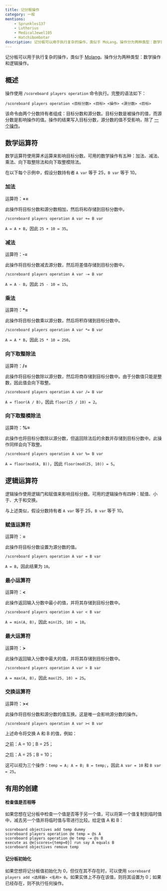 ```yaml
---
title: 记分板操作
category: 一般
mentions:
    - Sprunkles137
    - Luthorius
    - MedicalJewel105
    - Hatchibombotar
description: 记分板可以用于执行复杂的操作，类似于 MoLang。操作分为两种类型：数学操作和逻辑操作。
---
```


记分板可以用于执行复杂的操作，类似于 [Molang](../concepts/molang.md)。操作分为两种类型：数学操作和逻辑操作。

## 概述
操作使用 `/scoreboard players operation` 命令执行。完整的语法如下：
```
/scoreboard players operation <目标分数> <目标> <操作> <源分数> <目标>
```
该命令由两个分数持有者组成：目标分数和源分数。目标分数是被操作的值，而源分数是影响操作的值。操作的结果写入目标分数，源分数的值不受影响，除了 [一个操作](../commands/scoreboard-operations.md#swap-operator)。

## 数学运算符
数学运算符使用算术运算来影响目标分数。可用的数学操作有五种：加法、减法、乘法、向下取整除法和向下取整模除法。

在以下每个示例中，假设分数持有者 `A var` 等于 25，`B var` 等于 10。

### 加法
运算符：**+=**

此操作将目标分数和源分数相加，然后将和存储到目标分数中。
```
/scoreboard players operation A var += B var
```
`A = A + B`，因此 `25 + 10 = 35`。

### 减法
运算符：**-=**

此操作将目标分数减去源分数，然后将差值存储到目标分数中。
```
/scoreboard players operation A var -= B var
```
`A = A - B`，因此 `25 - 10 = 15`。

### 乘法
运算符：**\*=**

此操作将目标分数乘以源分数，然后将积存储到目标分数中。
```
/scoreboard players operation A var *= B var
```
`A = A * B`，因此 `25 * 10 = 250`。

### 向下取整除法
运算符：**/=**

此操作将目标分数除以源分数，然后将商存储到目标分数中。由于分数值只能是整数，因此值会向下取整。
```
/scoreboard players operation A var /= B var
```
`A = floor(A / B)`，因此 `floor(25 / 10) = 2`。

### 向下取整模除法
运算符：**%=**

此操作也将目标分数除以源分数，但返回除法后的余数并存储到目标分数中。此操作同样会向下取整。
```
/scoreboard players operation A var %= B var
```
`A = floor(mod(A, B))`，因此 `floor(mod(25, 10)) = 5`。

## 逻辑运算符
逻辑操作使用逻辑门和赋值来影响目标分数。可用的逻辑操作有四种：赋值、小于、大于和交换。

与上述类似，假设分数持有者 `A var` 等于 25，`B var` 等于 10。

### 赋值运算符
运算符：**=**

此操作将目标分数设置为源分数的值。
```
/scoreboard players operation A var = B var
```
`A = B`，因此结果为 `10`。

### 最小运算符
运算符：**<**

此操作返回输入分数中最小的值，并将其存储到目标分数中。
```
/scoreboard players operation A var < B var
```
`A = min(A, B)`，因此 `min(25, 10) = 10`。

### 最大运算符
运算符：**>**

此操作返回输入分数中最大的值，并将其存储到目标分数中。
```
/scoreboard players operation A var > B var
```
`A = max(A, B)`，因此 `max(25, 10) = 25`。

### 交换运算符
运算符：**><**

此操作将目标分数和源分数的值互换。这是唯一会影响源分数的操作。
```
/scoreboard players operation A var >< B var
```
上述命令将交换 A 和 B 的值，例如：

之前：A = 10；B = 25；

之后：A = 25；B = 10；

这可以视为三个操作：`temp = A; A = B; B = temp;`，因此 `A var = 10` 和 `B var = 25`。

## 有用的创建

#### 检查值是否相等

如果您想在记分板中检查一个值是否等于另一个值，可以将第一个值复制到临时值中，减去另一个值并将临时值与零进行比较。给定值 A 和 B：

<CodeHeader></CodeHeader>

```
scoreboard objectives add temp dummy
scoreboard players operation @e temp = @s A
scoreboard players operation @e temp -= @s B
execute as @e[scores={temp=0}] run say A equals B
scoreboard objectives remove temp
```

#### 记分板初始化

如果您想将记分板值初始化为 0，但仅在其不存在时，可以使用 `scoreboard players add <选择器> <名称> 0`。如果实体上不存在该值，则将其设置为 0；如果已经存在，则不执行任何操作。